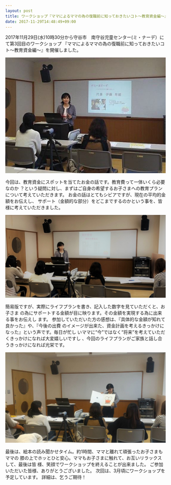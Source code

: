 ```yaml
---
layout: post
title: ワークショップ『ママによるママの為の復職前に知っておきたいコト～教育資金編～』を開催しました
date: 2017-11-29T14:48:49+09:00
---
```

2017年11月29日(水)10時30分から守谷市　南守谷児童センター(ミ・ナーデ）にて第3回目のワークショップ 『ママによるママの為の復職前に知っておきたいコト～教育資金編～』を開催しました。

![](/images/uploads/20171129_1-02077477a2786ddf718ce4c00f07d3b2fa35ff83ece4990a9b74c8d973c99422.jpg)



今回は、教育資金にスポットを当てたお金の話です。教育費って一体いくら必要なのか ？という疑問に対し、まずはご自身の希望するお子さまへの教育プランについて考えていただきます。 お金の話はとてもシビアですが、現在の平均的金額をお伝えし、 サポート（金額的な部分）をどこまでするのかという事を、皆様に考えていただきました。

![](/images/uploads/20171129_2-1926ef25871f09b48e5816a72bd079823e94612aa301841b6401c29533c8071f.jpg)



簡易版ですが、実際にライフプランを書き、記入した数字を見ていただくと、お子さま の為にサポートする金額が目に映ります。その金額を実現する為に出来る事をお伝えし ます。 参加していただいた方の感想は、『具体的な金額が知れて良かった』や、『今後の出費 のイメージが出来た、資金計画を考えるきっかけになった』という声です。毎日が忙し いママに“今”ではなく“将来”を考えていただくきっかけになれば大変嬉しいですし 、今回のライフプランがご家族と話し合うきっかけになれば光栄です。

![](/images/uploads/20171129_3-374a6bf4adb0d09d4d2b2bb80b56a1472f6c6a34c9e970663b97f005327c8dbc.jpg) 


最後は、絵本の読み聞かせタイム。約1時間、ママと離れて頑張ったお子さまもママの 膝の上でホッとひと安心。ママもお子さまに触れて、お互いリラックスして、最後は皆 様、笑顔でワークショップを終えることが出来ました。 ご参加いただいた皆様、ありがとうございました。 次回は、3月頃にワークショップを予定しています。 詳細は、乞うご期待！
